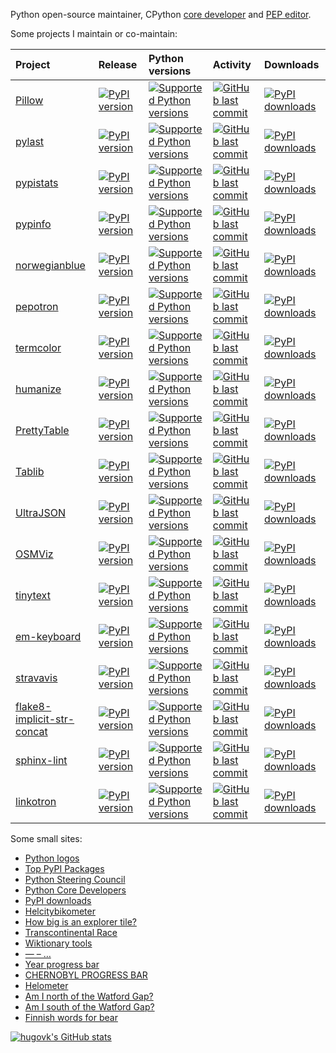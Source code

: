 Python open-source maintainer, CPython
[core developer](https://devguide.python.org/core-developers/responsibilities/) and
[PEP editor](https://peps.python.org/pep-0001/#pep-editor-responsibilities-workflow).

Some projects I maintain or co-maintain:

[start_generated]: # (start_generated)

| Project                                                                                                | Release                                                                                                                                            | Python versions                                                                                                                                                               | Activity                                                                                                                                                                                                                     | Downloads                                                                                                                                                   |
| :------------------------------------------------------------------------------------------------------| :--------------------------------------------------------------------------------------------------------------------------------------------------| :-----------------------------------------------------------------------------------------------------------------------------------------------------------------------------| :----------------------------------------------------------------------------------------------------------------------------------------------------------------------------------------------------------------------------| :-----------------------------------------------------------------------------------------------------------------------------------------------------------|
| [Pillow](https://github.com/python-pillow/Pillow)                                                      | [![PyPI version](https://img.shields.io/pypi/v/Pillow?style=flat-square)](https://pypi.org/project/Pillow)                                         | [![Supported Python versions](https://img.shields.io/pypi/pyversions/Pillow.svg?style=flat-square)](https://pypi.org/project/Pillow/)                                         | [![GitHub last commit](https://img.shields.io/github/last-commit/python-pillow/Pillow?style=flat-square)](https://github.com/python-pillow/Pillow/commits)                                                                   | [![PyPI downloads](https://img.shields.io/pypi/dm/Pillow?style=flat-square)](https://pypistats.org/packages/Pillow)                                         |
| [pylast](https://github.com/pylast/pylast)                                                             | [![PyPI version](https://img.shields.io/pypi/v/pylast?style=flat-square)](https://pypi.org/project/pylast)                                         | [![Supported Python versions](https://img.shields.io/pypi/pyversions/pylast.svg?style=flat-square)](https://pypi.org/project/pylast/)                                         | [![GitHub last commit](https://img.shields.io/github/last-commit/pylast/pylast?style=flat-square)](https://github.com/pylast/pylast/commits)                                                                                 | [![PyPI downloads](https://img.shields.io/pypi/dm/pylast?style=flat-square)](https://pypistats.org/packages/pylast)                                         |
| [pypistats](https://github.com/hugovk/pypistats)                                                       | [![PyPI version](https://img.shields.io/pypi/v/pypistats?style=flat-square)](https://pypi.org/project/pypistats)                                   | [![Supported Python versions](https://img.shields.io/pypi/pyversions/pypistats.svg?style=flat-square)](https://pypi.org/project/pypistats/)                                   | [![GitHub last commit](https://img.shields.io/github/last-commit/hugovk/pypistats?style=flat-square)](https://github.com/hugovk/pypistats/commits)                                                                           | [![PyPI downloads](https://img.shields.io/pypi/dm/pypistats?style=flat-square)](https://pypistats.org/packages/pypistats)                                   |
| [pypinfo](https://github.com/ofek/pypinfo)                                                             | [![PyPI version](https://img.shields.io/pypi/v/pypinfo?style=flat-square)](https://pypi.org/project/pypinfo)                                       | [![Supported Python versions](https://img.shields.io/pypi/pyversions/pypinfo.svg?style=flat-square)](https://pypi.org/project/pypinfo/)                                       | [![GitHub last commit](https://img.shields.io/github/last-commit/ofek/pypinfo?style=flat-square)](https://github.com/ofek/pypinfo/commits)                                                                                   | [![PyPI downloads](https://img.shields.io/pypi/dm/pypinfo?style=flat-square)](https://pypistats.org/packages/pypinfo)                                       |
| [norwegianblue](https://github.com/hugovk/norwegianblue)                                               | [![PyPI version](https://img.shields.io/pypi/v/norwegianblue?style=flat-square)](https://pypi.org/project/norwegianblue)                           | [![Supported Python versions](https://img.shields.io/pypi/pyversions/norwegianblue.svg?style=flat-square)](https://pypi.org/project/norwegianblue/)                           | [![GitHub last commit](https://img.shields.io/github/last-commit/hugovk/norwegianblue?style=flat-square)](https://github.com/hugovk/norwegianblue/commits)                                                                   | [![PyPI downloads](https://img.shields.io/pypi/dm/norwegianblue?style=flat-square)](https://pypistats.org/packages/norwegianblue)                           |
| [pepotron](https://github.com/hugovk/pepotron)                                                         | [![PyPI version](https://img.shields.io/pypi/v/pepotron?style=flat-square)](https://pypi.org/project/pepotron)                                     | [![Supported Python versions](https://img.shields.io/pypi/pyversions/pepotron.svg?style=flat-square)](https://pypi.org/project/pepotron/)                                     | [![GitHub last commit](https://img.shields.io/github/last-commit/hugovk/pepotron?style=flat-square)](https://github.com/hugovk/pepotron/commits)                                                                             | [![PyPI downloads](https://img.shields.io/pypi/dm/pepotron?style=flat-square)](https://pypistats.org/packages/pepotron)                                     |
| [termcolor](https://github.com/termcolor/termcolor)                                                    | [![PyPI version](https://img.shields.io/pypi/v/termcolor?style=flat-square)](https://pypi.org/project/termcolor)                                   | [![Supported Python versions](https://img.shields.io/pypi/pyversions/termcolor.svg?style=flat-square)](https://pypi.org/project/termcolor/)                                   | [![GitHub last commit](https://img.shields.io/github/last-commit/termcolor/termcolor?style=flat-square)](https://github.com/termcolor/termcolor/commits)                                                                     | [![PyPI downloads](https://img.shields.io/pypi/dm/termcolor?style=flat-square)](https://pypistats.org/packages/termcolor)                                   |
| [humanize](https://github.com/python-humanize/humanize)                                                | [![PyPI version](https://img.shields.io/pypi/v/humanize?style=flat-square)](https://pypi.org/project/humanize)                                     | [![Supported Python versions](https://img.shields.io/pypi/pyversions/humanize.svg?style=flat-square)](https://pypi.org/project/humanize/)                                     | [![GitHub last commit](https://img.shields.io/github/last-commit/python-humanize/humanize?style=flat-square)](https://github.com/python-humanize/humanize/commits)                                                           | [![PyPI downloads](https://img.shields.io/pypi/dm/humanize?style=flat-square)](https://pypistats.org/packages/humanize)                                     |
| [PrettyTable](https://github.com/jazzband/prettytable)                                                 | [![PyPI version](https://img.shields.io/pypi/v/PrettyTable?style=flat-square)](https://pypi.org/project/PrettyTable)                               | [![Supported Python versions](https://img.shields.io/pypi/pyversions/PrettyTable.svg?style=flat-square)](https://pypi.org/project/PrettyTable/)                               | [![GitHub last commit](https://img.shields.io/github/last-commit/jazzband/prettytable?style=flat-square)](https://github.com/jazzband/prettytable/commits)                                                                   | [![PyPI downloads](https://img.shields.io/pypi/dm/PrettyTable?style=flat-square)](https://pypistats.org/packages/PrettyTable)                               |
| [Tablib](https://github.com/jazzband/tablib)                                                           | [![PyPI version](https://img.shields.io/pypi/v/Tablib?style=flat-square)](https://pypi.org/project/Tablib)                                         | [![Supported Python versions](https://img.shields.io/pypi/pyversions/Tablib.svg?style=flat-square)](https://pypi.org/project/Tablib/)                                         | [![GitHub last commit](https://img.shields.io/github/last-commit/jazzband/tablib?style=flat-square)](https://github.com/jazzband/tablib/commits)                                                                             | [![PyPI downloads](https://img.shields.io/pypi/dm/Tablib?style=flat-square)](https://pypistats.org/packages/Tablib)                                         |
| [UltraJSON](https://github.com/ultrajson/ultrajson)                                                    | [![PyPI version](https://img.shields.io/pypi/v/ujson?style=flat-square)](https://pypi.org/project/ujson)                                           | [![Supported Python versions](https://img.shields.io/pypi/pyversions/ujson.svg?style=flat-square)](https://pypi.org/project/ujson/)                                           | [![GitHub last commit](https://img.shields.io/github/last-commit/ultrajson/ultrajson?style=flat-square)](https://github.com/ultrajson/ultrajson/commits)                                                                     | [![PyPI downloads](https://img.shields.io/pypi/dm/ujson?style=flat-square)](https://pypistats.org/packages/ujson)                                           |
| [OSMViz](https://github.com/hugovk/osmviz)                                                             | [![PyPI version](https://img.shields.io/pypi/v/OSMViz?style=flat-square)](https://pypi.org/project/OSMViz)                                         | [![Supported Python versions](https://img.shields.io/pypi/pyversions/OSMViz.svg?style=flat-square)](https://pypi.org/project/OSMViz/)                                         | [![GitHub last commit](https://img.shields.io/github/last-commit/hugovk/osmviz?style=flat-square)](https://github.com/hugovk/osmviz/commits)                                                                                 | [![PyPI downloads](https://img.shields.io/pypi/dm/OSMViz?style=flat-square)](https://pypistats.org/packages/OSMViz)                                         |
| [tinytext](https://github.com/hugovk/tinytext)                                                         | [![PyPI version](https://img.shields.io/pypi/v/tinytext?style=flat-square)](https://pypi.org/project/tinytext)                                     | [![Supported Python versions](https://img.shields.io/pypi/pyversions/tinytext.svg?style=flat-square)](https://pypi.org/project/tinytext/)                                     | [![GitHub last commit](https://img.shields.io/github/last-commit/hugovk/tinytext?style=flat-square)](https://github.com/hugovk/tinytext/commits)                                                                             | [![PyPI downloads](https://img.shields.io/pypi/dm/tinytext?style=flat-square)](https://pypistats.org/packages/tinytext)                                     |
| [em-keyboard](https://github.com/hugovk/em-keyboard)                                                   | [![PyPI version](https://img.shields.io/pypi/v/em-keyboard?style=flat-square)](https://pypi.org/project/em-keyboard)                               | [![Supported Python versions](https://img.shields.io/pypi/pyversions/em-keyboard.svg?style=flat-square)](https://pypi.org/project/em-keyboard/)                               | [![GitHub last commit](https://img.shields.io/github/last-commit/hugovk/em-keyboard?style=flat-square)](https://github.com/hugovk/em-keyboard/commits)                                                                       | [![PyPI downloads](https://img.shields.io/pypi/dm/em-keyboard?style=flat-square)](https://pypistats.org/packages/em-keyboard)                               |
| [stravavis](https://github.com/marcusvolz/strava_py)                                                   | [![PyPI version](https://img.shields.io/pypi/v/stravavis?style=flat-square)](https://pypi.org/project/stravavis)                                   | [![Supported Python versions](https://img.shields.io/pypi/pyversions/stravavis.svg?style=flat-square)](https://pypi.org/project/stravavis/)                                   | [![GitHub last commit](https://img.shields.io/github/last-commit/marcusvolz/strava_py?style=flat-square)](https://github.com/marcusvolz/strava_py/commits)                                                                   | [![PyPI downloads](https://img.shields.io/pypi/dm/stravavis?style=flat-square)](https://pypistats.org/packages/stravavis)                                   |
| [flake8-implicit-str-concat](https://github.com/flake8-implicit-str-concat/flake8-implicit-str-concat) | [![PyPI version](https://img.shields.io/pypi/v/flake8-implicit-str-concat?style=flat-square)](https://pypi.org/project/flake8-implicit-str-concat) | [![Supported Python versions](https://img.shields.io/pypi/pyversions/flake8-implicit-str-concat.svg?style=flat-square)](https://pypi.org/project/flake8-implicit-str-concat/) | [![GitHub last commit](https://img.shields.io/github/last-commit/flake8-implicit-str-concat/flake8-implicit-str-concat?style=flat-square)](https://github.com/flake8-implicit-str-concat/flake8-implicit-str-concat/commits) | [![PyPI downloads](https://img.shields.io/pypi/dm/flake8-implicit-str-concat?style=flat-square)](https://pypistats.org/packages/flake8-implicit-str-concat) |
| [sphinx-lint](https://github.com/sphinx-contrib/sphinx-lint)                                           | [![PyPI version](https://img.shields.io/pypi/v/sphinx-lint?style=flat-square)](https://pypi.org/project/sphinx-lint)                               | [![Supported Python versions](https://img.shields.io/pypi/pyversions/sphinx-lint.svg?style=flat-square)](https://pypi.org/project/sphinx-lint/)                               | [![GitHub last commit](https://img.shields.io/github/last-commit/sphinx-contrib/sphinx-lint?style=flat-square)](https://github.com/sphinx-contrib/sphinx-lint/commits)                                                       | [![PyPI downloads](https://img.shields.io/pypi/dm/sphinx-lint?style=flat-square)](https://pypistats.org/packages/sphinx-lint)                               |
| [linkotron](https://github.com/hugovk/linkotron)                                                       | [![PyPI version](https://img.shields.io/pypi/v/linkotron?style=flat-square)](https://pypi.org/project/linkotron)                                   | [![Supported Python versions](https://img.shields.io/pypi/pyversions/linkotron.svg?style=flat-square)](https://pypi.org/project/linkotron/)                                   | [![GitHub last commit](https://img.shields.io/github/last-commit/hugovk/linkotron?style=flat-square)](https://github.com/hugovk/linkotron/commits)                                                                           | [![PyPI downloads](https://img.shields.io/pypi/dm/linkotron?style=flat-square)](https://pypistats.org/packages/linkotron)                                   |

[end_generated]: # (end_generated)

Some small sites:

* [Python logos](https://hugovk.github.io/python-logos/)
* [Top PyPI Packages](https://hugovk.github.io/top-pypi-packages/)
* [Python Steering Council](https://hugovk.github.io/python-steering-council/)
* [Python Core Developers](https://hugovk.github.io/python-core-devs/)
* [PyPI downloads](https://hugovk.github.io/pypi-tools/charts)
* [Helcitybikometer](https://citybikes.github.io/)
* [How big is an explorer tile?](https://hugovk.github.io/tiles/)
* [Transcontinental Race](https://hugovk.github.io/transconrace/)
* [Wiktionary tools](https://hugovk.github.io/wiktionary-tools/)
* [— – …](https://hugovk.github.io/copy/)
* [Year progress bar](https://hugovk.github.io/year-progress-bar/)
* [CHERNOBYL PROGRESS BAR](https://hugovk.github.io/chernobyl-progress-bar/)
* [Helometer](https://hugovk.github.io/helometer/)
* [Am I north of the Watford Gap?](https://hugovk.github.io/aminorthofthewatfordgap/)
* [Am I south of the Watford Gap?](https://hugovk.github.io/amisouthofthewatfordgap/)
* [Finnish words for bear](https://hugovk.github.io/finnish-bear-words/)

[![hugovk's GitHub stats](https://github-readme-stats.vercel.app/api?username=hugovk&count_private=true&show_icons=true)](https://github.com/anuraghazra/github-readme-stats)
